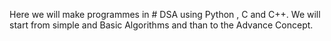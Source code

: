 Here we will make programmes in # DSA using Python , C and C++.
We will start from simple and Basic Algorithms and than to the Advance Concept.
